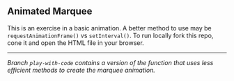 ## Animated Marquee

This is an exercise in a basic animation. A better method to use may be `requestAnimationFrame()` vs `setInterval()`. To run locally fork this repo, cone it and open the HTML file in your browser.
___
*Branch `play-with-code` contains a version of the function that uses less efficient methods to create the marquee animation.*
